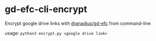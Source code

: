 # gd-efc-cli-encrypt
Encrypt google drive links with [@anadius/gd-efc](https://github.com/anadius/gd-efc) from command-line


usage:
`python3 encrypt.py <google drive link>`
